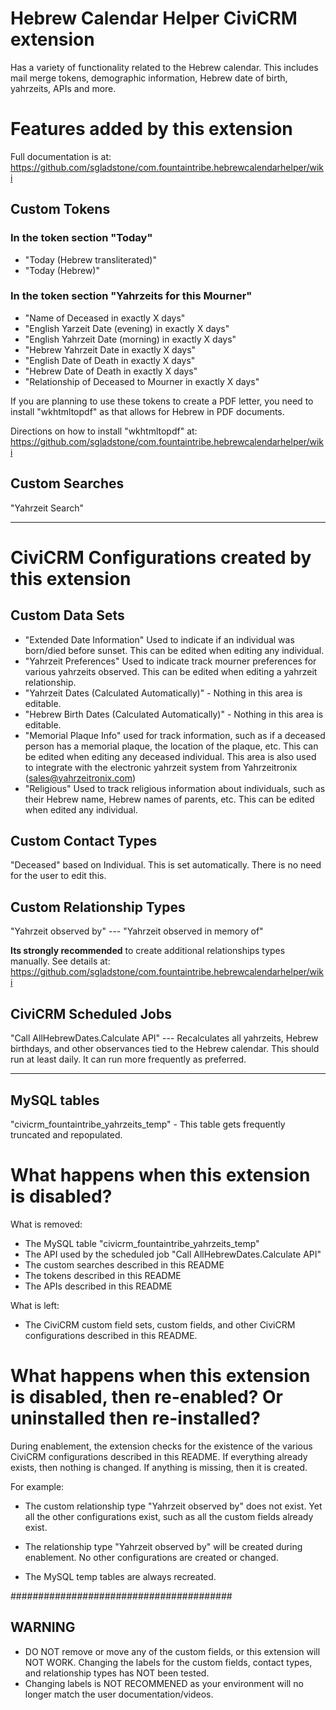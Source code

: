 # Hebrew Calendar Helper CiviCRM extension

Has a variety of functionality related to the Hebrew calendar. This includes mail merge tokens, demographic information, Hebrew date of birth, yahrzeits, APIs and more.
  
# Features added by this extension

Full documentation is at: https://github.com/sgladstone/com.fountaintribe.hebrewcalendarhelper/wiki

## Custom Tokens

### In the token section "Today"

- "Today (Hebrew transliterated)"
- "Today (Hebrew)"
 
### In the token section "Yahrzeits for this Mourner"

 - "Name of Deceased in exactly X days"
 - "English Yarzeit Date (evening) in exactly X days"
 - "English Yahrzeit Date (morning) in exactly X days"
 - "Hebrew Yahrzeit Date in exactly X days"
 - "English Date of Death in exactly X days"
 - "Hebrew Date of Death in exactly X days"
 - "Relationship of Deceased to Mourner in exactly X days"
 

If you are planning to use these tokens to create a PDF letter, you need to install "wkhtmltopdf" as that allows for Hebrew in PDF documents. 
 
Directions on how to install "wkhtmltopdf" at: https://github.com/sgladstone/com.fountaintribe.hebrewcalendarhelper/wiki

## Custom Searches

"Yahrzeit Search"


---

# CiviCRM Configurations created by this extension

## Custom Data Sets
- "Extended Date Information" Used to indicate if an individual was born/died before sunset. This can be edited when editing any individual. 
- "Yahrzeit Preferences" Used to indicate track mourner preferences for various yahrzeits observed. This can be edited when editing a yahrzeit relationship.
- "Yahrzeit Dates (Calculated Automatically)" - Nothing in this area is editable.
- "Hebrew Birth Dates (Calculated Automatically)" - Nothing in this area is editable.
- "Memorial Plaque Info" used for track information, such as if a deceased person has a memorial plaque, the location of the plaque, etc. This can be edited when editing any deceased individual. This area is also used to integrate with the electronic yahrzeit system from Yahrzeitronix (sales@yahrzeitronix.com) 
- "Religious"  Used to track religious information about individuals, such as their Hebrew name, Hebrew names of parents, etc. This can be edited when edited any individual.

## Custom Contact Types

"Deceased" based on Individual. This is set automatically. There is no need for the user to edit this.

## Custom Relationship Types

"Yahrzeit observed by"  --- "Yahrzeit observed in memory of"

 **Its strongly recommended** to create additional relationships types manually. See details at: https://github.com/sgladstone/com.fountaintribe.hebrewcalendarhelper/wiki

## CiviCRM Scheduled Jobs

"Call AllHebrewDates.Calculate API"   --- Recalculates all yahrzeits, Hebrew birthdays, and other observances tied to the Hebrew calendar.  This should run at least daily. It can run more frequently as preferred. 


---

## MySQL tables

"civicrm_fountaintribe_yahrzeits_temp"  - This table gets frequently truncated and repopulated. 

# What happens when this extension is disabled?

What is removed:
 - The MySQL table "civicrm_fountaintribe_yahrzeits_temp"
 - The API used by the scheduled job "Call AllHebrewDates.Calculate API"
 - The custom searches described in this README
 - The tokens described in this README
 - The APIs described in this README
 
What is left:
 - The CiviCRM custom field sets, custom fields, and other CiviCRM configurations described in this README. 
  
# What happens when this extension is disabled, then re-enabled? Or uninstalled then re-installed?

During enablement, the extension checks for the existence of the various CiviCRM configurations described in this README. If everything already exists, then nothing is changed. If anything is missing, then it is created.

For example: 
 - The custom relationship type "Yahrzeit observed by" does not exist. Yet all the other configurations exist, such as all the custom fields already exist.
 
 - The relationship type "Yahrzeit observed by" will be created during enablement.   No other configurations are created or changed. 

 - The MySQL temp tables are always recreated. 

########################################
## WARNING
 - DO NOT remove or move any of the custom fields, or this extension will NOT WORK. Changing the labels for the custom fields, contact types, and relationship types has NOT been tested.  
 - Changing labels is NOT RECOMMENED as your environment will no longer match the user documentation/videos. 
  
